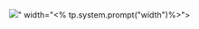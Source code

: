 <center>
  <img src="<% tp.system.prompt("img link")%>" width="<% tp.system.prompt("width")%>">
</center>
